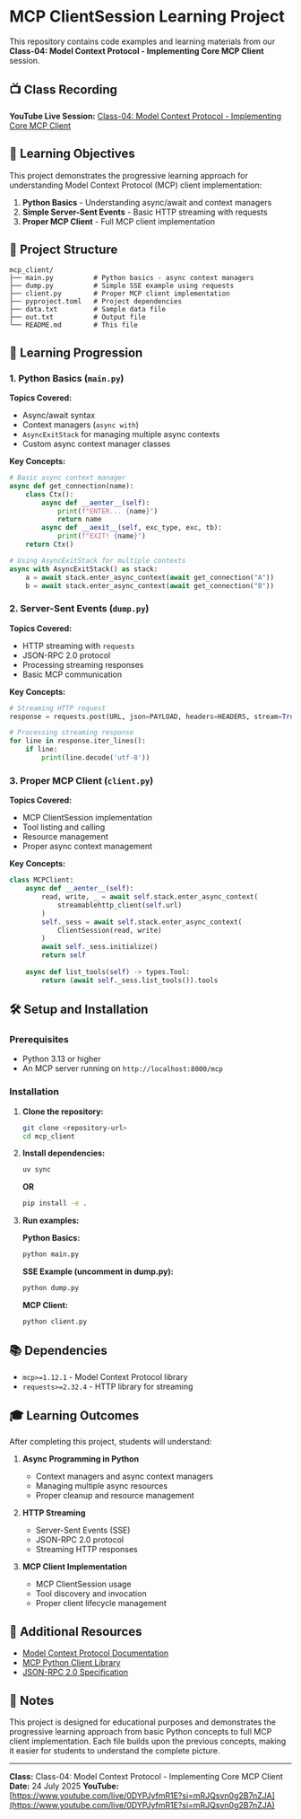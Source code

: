 # MCP ClientSession Learning Project

This repository contains code examples and learning materials from our **Class-04: Model Context Protocol - Implementing Core MCP Client** session.

## 📺 Class Recording

**YouTube Live Session:** [Class-04: Model Context Protocol - Implementing Core MCP Client](https://www.youtube.com/live/0DYPJyfmR1E?si=mRJQsvn0g2B7nZJA)

## 🎯 Learning Objectives

This project demonstrates the progressive learning approach for understanding Model Context Protocol (MCP) client implementation:

1. **Python Basics** - Understanding async/await and context managers
2. **Simple Server-Sent Events** - Basic HTTP streaming with requests
3. **Proper MCP Client** - Full MCP client implementation

## 📁 Project Structure

```
mcp_client/
├── main.py          # Python basics - async context managers
├── dump.py          # Simple SSE example using requests
├── client.py        # Proper MCP client implementation
├── pyproject.toml   # Project dependencies
├── data.txt         # Sample data file
├── out.txt          # Output file
└── README.md        # This file
```

## 🚀 Learning Progression

### 1. Python Basics (`main.py`)

**Topics Covered:**
- Async/await syntax
- Context managers (`async with`)
- `AsyncExitStack` for managing multiple async contexts
- Custom async context manager classes

**Key Concepts:**
```python
# Basic async context manager
async def get_connection(name):
    class Ctx():
        async def __aenter__(self):
            print(f"ENTER... {name}")
            return name
        async def __aexit__(self, exc_type, exc, tb):
            print(f"EXIT! {name}")
    return Ctx()

# Using AsyncExitStack for multiple contexts
async with AsyncExitStack() as stack:
    a = await stack.enter_async_context(await get_connection("A"))
    b = await stack.enter_async_context(await get_connection("B"))
```

### 2. Server-Sent Events (`dump.py`)

**Topics Covered:**
- HTTP streaming with `requests`
- JSON-RPC 2.0 protocol
- Processing streaming responses
- Basic MCP communication

**Key Concepts:**
```python
# Streaming HTTP request
response = requests.post(URL, json=PAYLOAD, headers=HEADERS, stream=True)

# Processing streaming response
for line in response.iter_lines():
    if line:
        print(line.decode('utf-8'))
```

### 3. Proper MCP Client (`client.py`)

**Topics Covered:**
- MCP ClientSession implementation
- Tool listing and calling
- Resource management
- Proper async context management

**Key Concepts:**
```python
class MCPClient:
    async def __aenter__(self):
        read, write, _ = await self.stack.enter_async_context(
            streamablehttp_client(self.url)
        )
        self._sess = await self.stack.enter_async_context(
            ClientSession(read, write)
        )
        await self._sess.initialize()
        return self
    
    async def list_tools(self) -> types.Tool:
        return (await self._sess.list_tools()).tools
```

## 🛠️ Setup and Installation

### Prerequisites
- Python 3.13 or higher
- An MCP server running on `http://localhost:8000/mcp`

### Installation

1. **Clone the repository:**
   ```bash
   git clone <repository-url>
   cd mcp_client
   ```

2. **Install dependencies:**
   ```bash
   uv sync
   ```

    **OR**

   ```bash
   pip install -e .
   ```

3. **Run examples:**

   **Python Basics:**
   ```bash
   python main.py
   ```

   **SSE Example (uncomment in dump.py):**
   ```bash
   python dump.py
   ```

   **MCP Client:**
   ```bash
   python client.py
   ```

## 📚 Dependencies

- `mcp>=1.12.1` - Model Context Protocol library
- `requests>=2.32.4` - HTTP library for streaming

## 🎓 Learning Outcomes

After completing this project, students will understand:

1. **Async Programming in Python**
   - Context managers and async context managers
   - Managing multiple async resources
   - Proper cleanup and resource management

2. **HTTP Streaming**
   - Server-Sent Events (SSE)
   - JSON-RPC 2.0 protocol
   - Streaming HTTP responses

3. **MCP Client Implementation**
   - MCP ClientSession usage
   - Tool discovery and invocation
   - Proper client lifecycle management

## 🔗 Additional Resources

- [Model Context Protocol Documentation](https://modelcontextprotocol.io/)
- [MCP Python Client Library](https://github.com/modelcontextprotocol/python-client)
- [JSON-RPC 2.0 Specification](https://www.jsonrpc.org/specification)

## 📝 Notes

This project is designed for educational purposes and demonstrates the progressive learning approach from basic Python concepts to full MCP client implementation. Each file builds upon the previous concepts, making it easier for students to understand the complete picture.

---
  
**Class:** Class-04: Model Context Protocol - Implementing Core MCP Client  
**Date:** 24 July 2025 
**YouTube:** [https://www.youtube.com/live/0DYPJyfmR1E?si=mRJQsvn0g2B7nZJA](https://www.youtube.com/live/0DYPJyfmR1E?si=mRJQsvn0g2B7nZJA)
